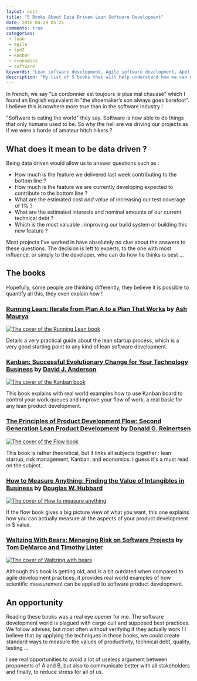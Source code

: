 ```yaml
---
layout: post
title: "5 Books About Data Driven Lean Software Development"
date: 2016-04-29 05:25
comments: true
categories:
 - lean
 - agile
 - lpd2
 - kanban
 - economics
 - software
keywords: "Lean software development, Agile software development, Applied economics"
description: "My list of 5 books that will help understand how we can measure anything in a software development process"
---
```

In french, we say "Le cordonnier est toujours le plus mal chaussé" which I found an English equivalent in "the shoemaker’s son always goes barefoot". I believe this is nowhere more true than in the software industry !

"Software is eating the world" they say. Software is now able to do things that only humans used to be. So why the hell are we driving our projects as if we were a horde of amateur hitch hikers ?

## What does it mean to be data driven ?

Being data driven would allow us to answer questions such as :

* How much is the feature we delivered last week contributing to the bottom line ?
* How much is the feature we are currently developing expected to contribute to the bottom line ?
* What are the estimated cost *and value* of increasing our test coverage of 1% ?
* What are the estimated interests and nominal amounts of our current technical debt ?
* Which is the most valuable : improving our build system or building this new feature ?

Most projects I've worked in have absolutely no clue about the answers to these questions. The decision is left to experts, to the one with most influence, or simply to the developer, who can do how he thinks is best ...

## The books

Hopefully, some people are thinking differently, they believe it is possible to quantify all this, they even explain how !

### [Running Lean: Iterate from Plan A to a Plan That Works](http://www.amazon.com/Running-Lean-Iterate-Works-OReilly/dp/1449305172/ref=sr_1_1?tag=pbourgau-20&amp;ie=UTF8&qid=1461906957&sr=8-1&keywords=running+lean) by [Ash Maurya](https://ashmaurya.com/)

[![The cover of the Running Lean book]({{site.url}}/imgs/2016-04-29-5-books-about-data-driven-lean-software-development/running_lean.jpg)](http://www.amazon.com/Running-Lean-Iterate-Works-OReilly/dp/1449305172/ref=sr_1_1?tag=pbourgau-20&amp;ie=UTF8&qid=1461906957&sr=8-1&keywords=running+lean)

Details a very practical guide about the lean startup process, which is a very good starting point to any kind of lean software development.

### [Kanban: Successful Evolutionary Change for Your Technology Business](http://www.amazon.com/Kanban-Successful-Evolutionary-Technology-Business/dp/0984521402/ref=sr_1_1?tag=pbourgau-20&amp;ie=UTF8&qid=1461906998&sr=8-1&keywords=kanban+anderson) by [David J. Anderson](http://www.djaa.com/)

[![The cover of the Kanban book]({{site.url}}/imgs/2016-04-29-5-books-about-data-driven-lean-software-development/kanban.jpg)](http://www.amazon.com/Kanban-Successful-Evolutionary-Technology-Business/dp/0984521402/ref=sr_1_1?tag=pbourgau-20&amp;ie=UTF8&qid=1461906998&sr=8-1&keywords=kanban+anderson)

This book explains with real world examples how to use Kanban board to control your work queues and improve your flow of work, a real basic for any lean product development.

### [The Principles of Product Development Flow: Second Generation Lean Product Development](http://www.amazon.com/Principles-Product-Development-Flow-Generation/dp/1935401009/ref=sr_1_1?tag=pbourgau-20&amp;ie=UTF8&qid=1461907905&sr=8-1&keywords=principles+of+product+development+flow) by [Donald G. Reinertsen](http://reinertsenassociates.com/)

[![The cover of the Flow book]({{site.url}}/imgs/2016-04-29-5-books-about-data-driven-lean-software-development/flow.jpg)](http://www.amazon.com/Principles-Product-Development-Flow-Generation/dp/1935401009/ref=sr_1_1?tag=pbourgau-20&amp;ie=UTF8&qid=1461907905&sr=8-1&keywords=principles+of+product+development+flow)

This book is rather theoretical, but it links all subjects together : lean startup, risk management, Kanban, and economics. I guess it's a must read on the subject.

### [How to Measure Anything: Finding the Value of Intangibles in Business](http://www.amazon.com/How-Measure-Anything-Intangibles-Business/dp/1118539273/ref=sr_1_1?tag=pbourgau-20&amp;ie=UTF8&qid=1461908177&sr=8-1&keywords=how+to+measure+anything) by [Douglas W. Hubbard](http://www.hubbardresearch.com/)

[![The cover of How to measure anything]({{site.url}}/imgs/2016-04-29-5-books-about-data-driven-lean-software-development/how_to_measure_anything.jpg)](http://www.amazon.com/How-Measure-Anything-Intangibles-Business/dp/1118539273/ref=sr_1_1?tag=pbourgau-20&amp;ie=UTF8&qid=1461908177&sr=8-1&keywords=how+to+measure+anything)

If the flow book gives a big picture view of what you want, this one explains how you can actually measure all the aspects of your product development in $ value.

### [Waltzing With Bears: Managing Risk on Software Projects](http://www.amazon.com/Waltzing-Bears-Managing-Software-Projects/dp/0932633609/ref=sr_1_sc_1?tag=pbourgau-20&amp;ie=UTF8&qid=1461908398&sr=8-1-spell&keywords=walzting+with+bears) by [Tom DeMarco and Timothy Lister](http://www.systemsguild.com/)

[![The cover of Waltzing with bears]({{site.url}}/imgs/2016-04-29-5-books-about-data-driven-lean-software-development/waltzing_with_bears.jpg)](http://www.amazon.com/Waltzing-Bears-Managing-Software-Projects/dp/0932633609/ref=sr_1_sc_1?tag=pbourgau-20&amp;ie=UTF8&qid=1461908398&sr=8-1-spell&keywords=walzting+with+bears)

Although this book is getting old, and is a bit outdated when compared to agile development practices, it provides real world examples of how scientific measurement can be applied to software product development.

## An opportunity

Reading these books was a real eye opener for me. The software development world is plagued with cargo cult and supposed best practices. We follow advises, but most often without verifying if they actually work ! I believe that by applying the techniques in these books, we could create standard ways to measure the values of productivity, technical debt, quality, testing ...

I see real opportunities to avoid a lot of useless argument between proponents of A and B, but also to communicate better with all stakeholders and finally, to reduce stress for all of us.
